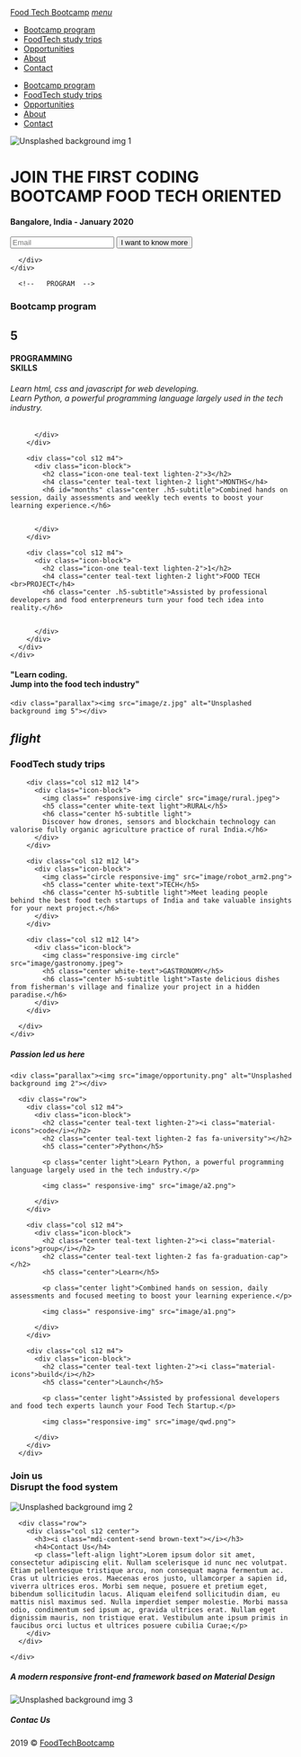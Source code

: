 <!DOCTYPE html>
<html lang="it">
<head>
  <meta http-equiv="Content-Type" content="text/html; charset=UTF-8"/>
  <meta name="viewport" content="width=device-width, initial-scale=1"/>
  <title>Food Tech Bootcamp</title>
  <meta name="description" content="The first coding bootcamp FoodTech oriented."/>

  <!-- CSS  -->
  <link href="https://fonts.googleapis.com/icon?family=Material+Icons" rel="stylesheet">
  <link href="css/materialize.css" type="text/css" rel="stylesheet" media="screen,projection"/>
  <link href="css/style.css" type="text/css" rel="stylesheet" media="screen,projection"/>

  <!-- Google Fonts -->
  <link href="https://fonts.googleapis.com/css?family=Mansalva|Share+Tech&display=swap" rel="stylesheet">
</head>

<!-- Fontawesome -->
<link href="fontawesome/css/all.css" rel="stylesheet">

<body>


<!-- Fixed Nav Bar mobile responsive -->
<div class="navbar-fixed">
<nav>
    <div class="nav-wrapper">
      <a href="" class="brand-logo">Food Tech Bootcamp</a>
      <a href="#" data-target="mobile-demo" class="sidenav-trigger button-collapse"><i class="material-icons">menu</i></a>
      <ul class="menu right hide-on-med-and-down">
          <li><a href="#bootcamp-program">Bootcamp program</a></li>
          <li><a href="#food_section">FoodTech study trips</a></li>
          <li><a href="#program2">Opportunities</a></li>
          <li><a href="#intro">About</a></li>
          <li><a href="">Contact</a></li>
      </ul>
    </div>
  </nav>

  <ul class="sidenav" id="mobile-demo">
     <li><a href="#bootcamp-program">Bootcamp program</a></li>
      <li><a href="#food_section">FoodTech study trips</a></li>
      <li><a href="">Opportunities</a></li>
      <li><a href="#intro">About</a></li>
      <li><a href="">Contact</a></li>
  </ul>
</div>


<!-- Intro -->

 <div id="intro" class="parallax-container valign-wrapper">
    <div class="parallax"><img src="image/d.png" alt="Unsplashed background img 1"></div>
    <div class="section-intro no-pad-bot">
      <div class="container">
        <div class="row">
        <h1 class="header-title light">JOIN THE FIRST CODING BOOTCAMP FOOD TECH ORIENTED</h1>
        <h4 class="">Bangalore, India - January 2020</h4>
        <div class="row">
        <div class="input-field col s10 offset-s1 m8 offset-m2 l8 offset-l2 xl8 offset-xl2">
          <input id="email" type="email" class="validate white center teal-text" placeholder="Email">
          <button class="btn-small btn-registration waves-effect waves-light teal-text lighten-2 white-text" type="submit" name="action">I want to know more</button>
        </div>
      </div>
    </div>

      </div>
    </div>
  </div>

      <!--   PROGRAM  -->

 <div id="bootcamp-program" class="parallax-container">
    <div class="section-intro no-pad-bot">
      <div class="container">
        <div class="row">
          <h3 class="header-title teal-text lighten-2">Bootcamp program </h3>
        </div>
      </div>
    </div>
  </div>


<div id="program-container" class="container">
   <div class="section-intro">
      <div class="row">
        <div class="col s12 m4">
          <div class="icon-block">
            <h2 class="icon-one teal-text lighten-2">5</h2>
            <h4 class="center teal-text lighten-2 light">PROGRAMMING<br>SKILLS</h4>
            <h6 class="center h5-subtitle">Learn html, css and javascript for web developing.<br>
            Learn Python, a powerful programming language largely used in the tech industry.</h6>


          </div>
        </div>

        <div class="col s12 m4">
          <div class="icon-block">
            <h2 class="icon-one teal-text lighten-2">3</h2>
            <h4 class="center teal-text lighten-2 light">MONTHS</h4>
            <h6 id="months" class="center .h5-subtitle">Combined hands on session, daily assessments and weekly tech events to boost your learning experience.</h6>


          </div>
        </div>

        <div class="col s12 m4">
          <div class="icon-block">
            <h2 class="icon-one teal-text lighten-2">1</h2>
            <h4 class="center teal-text lighten-2 light">FOOD TECH <br>PROJECT</h4>
            <h6 class="center .h5-subtitle">Assisted by professional developers and food enterpreneurs turn your food tech idea into reality.</h6>


          </div>
        </div>
      </div>
    </div>
  </div>


<div id="program_image" class="parallax-container valign-wrapper">
    <div class="section no-pad-bot">
      <div class="container">
        <div class="row center">
          <h4 class="header col s12 light">"Learn coding.<br>Jump into the food tech industry"</h4>
        </div>
      </div>
    </div>

    <div class="parallax"><img src="image/z.jpg" alt="Unsplashed background img 5"></div>
  </div>

<div id="white-back"></div>



<!--   FOOD TECH TRIPS -->
<div id="food_section" class="parallax-container section">
    <div class="section-intro no-pad-bot">
      <div class="container">
        <div class="row">
          <h2 class="center icon-block white-text"><i class="material-icons">flight</i></h2>
          <h3 class="food-title white-text">FoodTech study trips </h3>
        </div>
      </div>
    </div>
  </div>

  <div id="food_icon" class="parallax-container">
    <div class="section-intro">
      <div class="row">

        <div class="col s12 m12 l4">
          <div class="icon-block">
            <img class=" responsive-img circle" src="image/rural.jpeg">
            <h5 class="center white-text light">RURAL</h5>
            <h6 class="center h5-subtitle light">
            Discover how drones, sensors and blockchain technology can valorise fully organic agriculture practice of rural India.</h6>
          </div>
        </div>

        <div class="col s12 m12 l4">
          <div class="icon-block">
            <img class="circle responsive-img" src="image/robot_arm2.png">
            <h5 class="center white-text">TECH</h5>
            <h6 class="center h5-subtitle light">Meet leading people behind the best food tech startups of India and take valuable insights for your next project.</h6>
          </div>
        </div>

        <div class="col s12 m12 l4">
          <div class="icon-block">
            <img class="responsive-img circle" src="image/gastronomy.jpeg">
            <h5 class="center white-text">GASTRONOMY</h5>
            <h6 class="center h5-subtitle light">Taste delicious dishes from fisherman's village and finalize your project in a hidden paradise.</h6>
          </div>
        </div>

      </div>
    </div>
  </div>

<!-- Opportunity -->

<div id="food_section" class="parallax-container valign-wrapper">
    <div class="section no-pad-bot">
      <div class="container">
        <div class="row center">
          <h5 id="title_food" class="header col s12 light">Passion led us here</h5>
        </div>
      </div>
    </div>

    <div class="parallax"><img src="image/opportunity.png" alt="Unsplashed background img 2"></div>
  </div>

 <!--   Opportunity section   -->
  <div class="container">
    <div class="section">

      <div class="row">
        <div class="col s12 m4">
          <div class="icon-block">
            <h2 class="center teal-text lighten-2"><i class="material-icons">code</i></h2>
            <h2 class="center teal-text lighten-2 fas fa-university"></h2>
            <h5 class="center">Python</h5>

            <p class="center light">Learn Python, a powerful programming language largely used in the tech industry.</p>

            <img class=" responsive-img" src="image/a2.png">

          </div>
        </div>

        <div class="col s12 m4">
          <div class="icon-block">
            <h2 class="center teal-text lighten-2"><i class="material-icons">group</i></h2>
            <h2 class="center teal-text lighten-2 fas fa-graduation-cap"></h2>
            <h5 class="center">Learn</h5>

            <p class="center light">Combined hands on session, daily assessments and focused meeting to boost your learning experience.</p>

            <img class=" responsive-img" src="image/a1.png">

          </div>
        </div>

        <div class="col s12 m4">
          <div class="icon-block">
            <h2 class="center teal-text lighten-2"><i class="material-icons">build</i></h2>
            <h5 class="center">Launch</h5>

            <p class="center light">Assisted by professional developers and food tech experts launch your Food Tech Startup.</p>

            <img class="responsive-img" src="image/qwd.png">

          </div>
        </div>
      </div>

  </div>
</div>

<!-- Contact Us -->
  <div id="contact_us_section" class="parallax-container valign-wrapper">
    <div class="section no-pad-bot">
      <div class="container">
        <div class="row left">
          <h3 class="header-contact_us col s12 light">Join us<br>Disrupt the food system</h3>
        </div>
      </div>
    </div>
    <div class="parallax"><img src="image/opportunity2.png" alt="Unsplashed background img 2"></div>
  </div>

  <div class="container">
    <div class="section">

      <div class="row">
        <div class="col s12 center">
          <h3><i class="mdi-content-send brown-text"></i></h3>
          <h4>Contact Us</h4>
          <p class="left-align light">Lorem ipsum dolor sit amet, consectetur adipiscing elit. Nullam scelerisque id nunc nec volutpat. Etiam pellentesque tristique arcu, non consequat magna fermentum ac. Cras ut ultricies eros. Maecenas eros justo, ullamcorper a sapien id, viverra ultrices eros. Morbi sem neque, posuere et pretium eget, bibendum sollicitudin lacus. Aliquam eleifend sollicitudin diam, eu mattis nisl maximus sed. Nulla imperdiet semper molestie. Morbi massa odio, condimentum sed ipsum ac, gravida ultrices erat. Nullam eget dignissim mauris, non tristique erat. Vestibulum ante ipsum primis in faucibus orci luctus et ultrices posuere cubilia Curae;</p>
        </div>
      </div>

    </div>
  </div>


  <div class="parallax-container valign-wrapper">
    <div class="section no-pad-bot">
      <div class="container">
        <div class="row center">
          <h5 class="header col s12 light">A modern responsive front-end framework based on Material Design</h5>
        </div>
      </div>
    </div>
    <div class="parallax"><img src="image/background3.jpg" alt="Unsplashed background img 3"></div>
  </div>

<!-- FOOTER -->
  <footer class="page-footer">
    <div class="container">
      <div class="row">
        <div class="col l12 s12 center">
          <h5 class="white-text">Contac Us</h5>
          <a href="mailto:andrecasero@gmail.com" class="social-icon"><i class="fas fa-envelope"></i></a>
          <a href="https://www.instagram.com/foodtechbootcamp/" target="_blank" class="social-icon"><i class="fab fa-instagram"></i></a>
          <a href="https://www.facebook.com/foodtechbootcamp" target="_blank" class="social-icon"><i class="fab fa-facebook-f"></i></a>
        </div>
      </div>
    </div>
    <div class="footer-copyright">
      <div class="container">
        2019 &copy <a class="brown-text text-lighten-3" href="http://foodtechbootcamp.com" target="_blank">FoodTechBootcamp</a>
      </div>
    </div>
  </footer>


  <!--  Scripts-->
  <script src="https://code.jquery.com/jquery-2.1.1.min.js"></script>
  <script src="js/materialize.js"></script>
  <script src="js/init.js"></script>

  </body>
</html>
